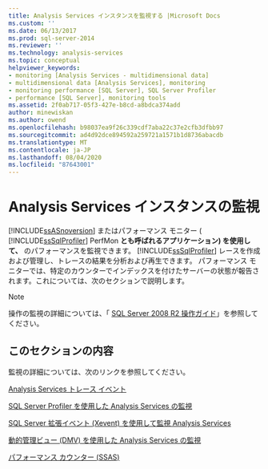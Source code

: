 ```yaml
---
title: Analysis Services インスタンスを監視する |Microsoft Docs
ms.custom: ''
ms.date: 06/13/2017
ms.prod: sql-server-2014
ms.reviewer: ''
ms.technology: analysis-services
ms.topic: conceptual
helpviewer_keywords:
- monitoring [Analysis Services - multidimensional data]
- multidimensional data [Analysis Services], monitoring
- monitoring performance [SQL Server], SQL Server Profiler
- performance [SQL Server], monitoring tools
ms.assetid: 2f0ab717-05f3-427e-b8cd-a8bdca374add
author: minewiskan
ms.author: owend
ms.openlocfilehash: b98037ea9f26c339cdf7aba22c37e2cfb3dfbb97
ms.sourcegitcommit: ad4d92dce894592a259721a1571b1d8736abacdb
ms.translationtype: MT
ms.contentlocale: ja-JP
ms.lasthandoff: 08/04/2020
ms.locfileid: "87643001"
---
```

# <a name="monitor-an-analysis-services-instance"></a>Analysis Services インスタンスの監視
  [!INCLUDE[ssASnoversion](../../includes/ssasnoversion-md.md)] またはパフォーマンス モニター ( [!INCLUDE[ssSqlProfiler](../../includes/sssqlprofiler-md.md)] PerfMon **とも呼ばれるアプリケーション) を使用して、** のパフォーマンスを監視できます。 [!INCLUDE[ssSqlProfiler](../../includes/sssqlprofiler-md.md)] レースを作成および管理し、トレースの結果を分析および再生できます。 パフォーマンス モニターでは、特定のカウンターでインデックスを付けたサーバーの状態が報告されます。これについては、次のセクションで説明します。  
  
> [!NOTE]  
>  操作の監視の詳細については、「 [SQL Server 2008 R2 操作ガイド](https://go.microsoft.com/fwlink/?LinkID=225539)」を参照してください。  
  
## <a name="in-this-section"></a>このセクションの内容  
 監視の詳細については、次のリンクを参照してください。  
  
 [Analysis Services トレース イベント](https://docs.microsoft.com/bi-reference/trace-events/analysis-services-trace-events)  
  
 [SQL Server Profiler を使用した Analysis Services の監視](use-sql-server-profiler-to-monitor-analysis-services.md)  
  
 [SQL Server 拡張イベント &#40;Xevent&#41; を使用して監視 Analysis Services](../instances/monitor-analysis-services-with-sql-server-extended-events.md)  
  
 [動的管理ビュー (DMV) を使用した Analysis Services の監視](use-dynamic-management-views-dmvs-to-monitor-analysis-services.md)  
  
 [パフォーマンス カウンター (SSAS)](performance-counters-ssas.md)  
  
  
